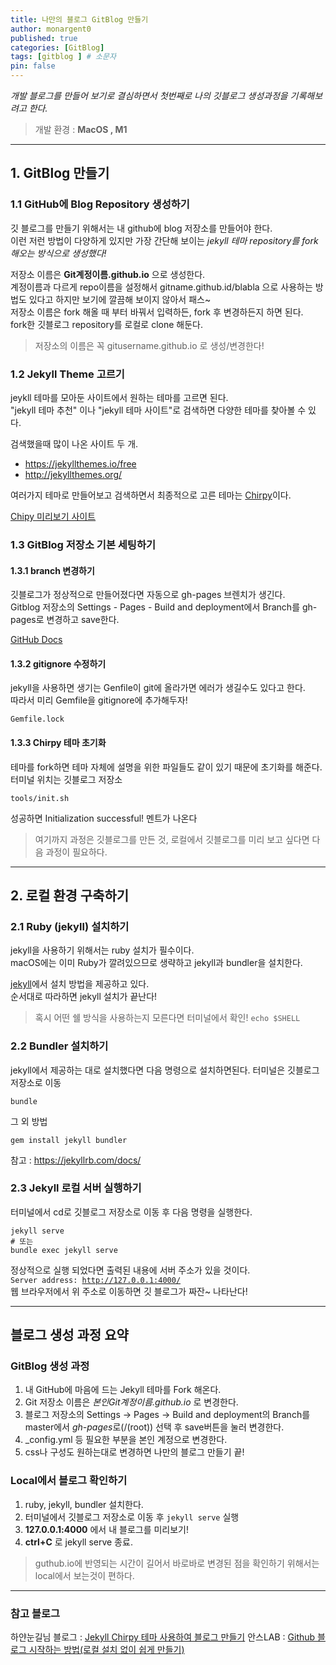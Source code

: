 ```yaml
---
title: 나만의 블로그 GitBlog 만들기
author: monargent0
published: true
categories: [GitBlog] 
tags: [gitblog ] # 소문자
pin: false
---
```


*개발 블로그를 만들어 보기로 결심하면서 첫번째로 나의 깃블로그 생성과정을 기록해보려고 한다.*

> 개발 환경 : **MacOS , M1**

---
## 1. GitBlog 만들기  
### 1.1 GitHub에 Blog Repository 생성하기  

깃 블로그를 만들기 위해서는 내 github에 blog 저장소를 만들어야 한다.  
이런 저런 방법이 다양하게 있지만 가장 간단해 보이는 *jekyll 테마 repository를 fork 해오는 방식으로 생성했다!*  

저장소 이름은 **Git계정이름.github.io** 으로 생성한다.  
계정이름과 다르게 repo이름을 설정해서 gitname.github.id/blabla 으로 사용하는 방법도 있다고 하지만 보기에 깔끔해 보이지 않아서 패스~  
저장소 이름은 fork 해올 때 부터 바꿔서 입력하든, fork 후 변경하든지 하면 된다.  
fork한 깃블로그 repository를 로컬로 clone 해둔다.  

<blockquote class="prompt-info"><div><p>저장소의 이름은 꼭 gitusername.github.io 로 생성/변경한다!</p></div></blockquote>

### 1.2 Jekyll Theme 고르기

jeykll 테마를 모아둔 사이트에서 원하는 테마를 고르면 된다.  
"jekyll 테마 추천" 이나 "jekyll 테마 사이트"로 검색하면 다양한 테마를 찾아볼 수 있다.

검색했을때 많이 나온 사이트 두 개.
- <https://jekyllthemes.io/free>
- <http://jekyllthemes.org/>

여러가지 테마로 만들어보고 검색하면서 최종적으로 고른 테마는 [Chirpy](https://github.com/cotes2020/jekyll-theme-chirpy)이다.    
  
[Chipy 미리보기 사이트](https://chirpy.cotes.page)

### 1.3 GitBlog 저장소 기본 세팅하기   
#### 1.3.1 branch 변경하기
깃블로그가 정상적으로 만들어졌다면 자동으로 gh-pages 브렌치가 생긴다.  
Gitblog 저장소의 Settings - Pages - Build and deployment에서 Branch를 gh-pages로 변경하고 save한다. 

[GitHub Docs](https://docs.github.com/en/pages/getting-started-with-github-pages/configuring-a-publishing-source-for-your-github-pages-site)

#### 1.3.2 gitignore 수정하기
jekyll을 사용하면 생기는 Genfile이 git에 올라가면 에러가 생길수도 있다고 한다.  
따라서 미리 Gemfile을 gitignore에 추가해두자!  
```  
Gemfile.lock   
```

#### 1.3.3 Chirpy 테마 초기화
테마를 fork하면 테마 자체에 설명을 위한 파일들도 같이 있기 때문에 초기화를 해준다.  
터미널 위치는 깃블로그 저장소
```shell
tools/init.sh
```
성공하면 Initialization successful! 멘트가 나온다

> 여기까지 과정은 깃블로그를 만든 것, 로컬에서 깃블로그를 미리 보고 싶다면 다음 과정이 필요하다. 

---

## 2. 로컬 환경 구축하기
### 2.1 Ruby (jekyll) 설치하기 
 
jekyll을 사용하기 위해서는 ruby 설치가 필수이다.   
macOS에는 이미 Ruby가 깔려있으므로 생략하고 jekyll과 bundler을 설치한다.

[jekyll](https://jekyllrb.com/docs/installation/macos/)에서 설치 방법을 제공하고 있다.  
순서대로 따라하면 jekyll 설치가 끝난다!  

<blockquote class="prompt-tip"><div><p>혹시 어떤 쉘 방식을 사용하는지 모른다면 터미널에서 확인!  <code class="language-plaintext highlighter-rouge">echo $SHELL</code>
</p></div></blockquote>

### 2.2 Bundler 설치하기 

jekyll에서 제공하는 대로 설치했다면 다음 명령으로 설치하면된다.
터미널은 깃블로그 저장소로 이동
```shell
bundle
```

그 외 방법
```shell
gem install jekyll bundler
```
참고 : <https://jekyllrb.com/docs/>

### 2.3 Jekyll 로컬 서버 실행하기 

터미널에서 cd로 깃블로그 저장소로 이동 후 다음 명령을 실행한다.  
```shell
jekyll serve
# 또는
bundle exec jekyll serve
```

정상적으로 실행 되었다면 출력된 내용에 서버 주소가 있을 것이다.  
<code class="language-plaintext highlighter-rouge">Server address: http://127.0.0.1:4000/</code>  
웹 브라우저에서 위 주소로 이동하면 깃 블로그가 짜잔~ 나타난다!   
  

---

## 블로그 생성 과정 요약 

### GitBlog 생성 과정 
1. 내 GitHub에 마음에 드는 Jekyll 테마를 Fork 해온다.
2. Git 저장소 이름은 *본인Git계정이름.github.io* 로 변경한다.
3. 블로그 저장소의 Settings -> Pages -> Build and deployment의 Branch를 master에서 *gh-pages*로(/(root)) 선택 후 save버튼을 눌러 변경한다.
4. _config.yml 등 필요한 부분을 본인 계정으로 변경한다.
5. css나 구성도 원하는대로 변경하면 나만의 블로그 만들기 끝!

### Local에서 블로그 확인하기 
1. ruby, jekyll, bundler 설치한다.
2. 터미널에서 깃블로그 저장소로 이동 후 <code class="language-plaintext highlighter-rouge">jekyll serve</code> 실행
3. **127.0.0.1:4000** 에서 내 블로그를 미리보기!
4. **ctrl+C** 로 jekyll serve 종료.
> guthub.io에 반영되는 시간이 길어서 바로바로 변경된 점을 확인하기 위해서는 local에서 보는것이 편하다.

---

### 참고 블로그
하얀눈길님 블로그 : [Jekyll Chirpy 테마 사용하여 블로그 만들기](https://www.irgroup.org/posts/jekyll-chirpy/)
안스LAB : [Github 블로그 시작하는 방법(로컬 설치 없이 쉽게 만들기)](https://ahnslab.com/21-how-to-start-github-blog/#3-%ED%85%8C%EB%A7%88-%EC%84%A0%ED%83%9D%ED%95%98%EA%B3%A0-%EB%B3%B5%EC%82%AC%ED%95%B4%EC%98%A4%EA%B8%B0)


